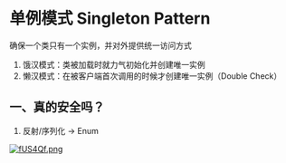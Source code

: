 # 单例模式 Singleton Pattern

确保一个类只有一个实例，并对外提供统一访问方式
1. 饿汉模式：类被加载时就力气初始化并创建唯一实例
2. 懒汉模式：在被客户端首次调用的时候才创建唯一实例（Double Check）

## 一、真的安全吗？
1. 反射/序列化 -> Enum

[![fUS4Qf.png](https://z3.ax1x.com/2021/08/11/fUS4Qf.png)](https://imgtu.com/i/fUS4Qf)

<ad/>
<comment/>